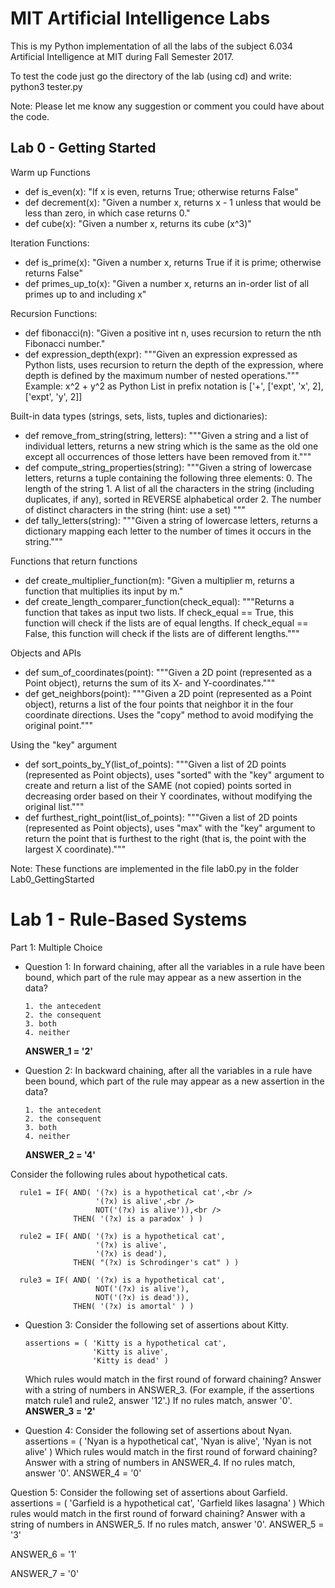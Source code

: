 # MIT Artificial Intelligence Labs

This is my Python implementation of all the labs of the subject 6.034 Artificial Intelligence at MIT during Fall Semester 2017.

To test the code just go the directory of the lab (using cd) and write: python3 tester.py

Note: Please let me know any suggestion or comment you could have about the code.

## Lab 0 - Getting Started
Warm up Functions
- def is_even(x):
      "If x is even, returns True; otherwise returns False"
- def decrement(x):
      "Given a number x, returns x - 1 unless that would be less than zero, in which case returns 0."
- def cube(x):
      "Given a number x, returns its cube (x^3)"      

Iteration Functions:
- def is_prime(x):
      "Given a number x, returns True if it is prime; otherwise returns False"
- def primes_up_to(x):
      "Given a number x, returns an in-order list of all primes up to and including x"

Recursion Functions:
- def fibonacci(n):
      "Given a positive int n, uses recursion to return the nth Fibonacci number."
- def expression_depth(expr):
      """Given an expression expressed as Python lists, uses recursion to return
      the depth of the expression, where depth is defined by the maximum number of
      nested operations."""
      Example: x^2 + y^2 as Python List in prefix notation is ['+', ['expt', 'x', 2], ['expt', 'y', 2]]

Built-in data types (strings, sets, lists, tuples and dictionaries):
- def remove_from_string(string, letters):
      """Given a string and a list of individual letters, returns a new string
      which is the same as the old one except all occurrences of those letters
      have been removed from it."""
- def compute_string_properties(string):
      """Given a string of lowercase letters, returns a tuple containing the
      following three elements:
          0. The length of the string
          1. A list of all the characters in the string (including duplicates, if
             any), sorted in REVERSE alphabetical order
          2. The number of distinct characters in the string (hint: use a set)
      """
- def tally_letters(string):
      """Given a string of lowercase letters, returns a dictionary mapping each
      letter to the number of times it occurs in the string."""     
 
Functions that return functions
- def create_multiplier_function(m):
      "Given a multiplier m, returns a function that multiplies its input by m."
- def create_length_comparer_function(check_equal):
      """Returns a function that takes as input two lists. If check_equal == True,
      this function will check if the lists are of equal lengths. If
      check_equal == False, this function will check if the lists are of different
      lengths."""      
 
Objects and APIs
- def sum_of_coordinates(point):
      """Given a 2D point (represented as a Point object), returns the sum
      of its X- and Y-coordinates."""
- def get_neighbors(point):
     """Given a 2D point (represented as a Point object), returns a list of the
     four points that neighbor it in the four coordinate directions. Uses the
     "copy" method to avoid modifying the original point."""       

Using the "key" argument
- def sort_points_by_Y(list_of_points):
      """Given a list of 2D points (represented as Point objects), uses "sorted"
      with the "key" argument to create and return a list of the SAME (not copied)
      points sorted in decreasing order based on their Y coordinates, without
      modifying the original list."""
- def furthest_right_point(list_of_points):
      """Given a list of 2D points (represented as Point objects), uses "max" with
      the "key" argument to return the point that is furthest to the right (that
      is, the point with the largest X coordinate)."""      

Note: These functions are implemented in the file lab0.py in the folder Lab0_GettingStarted   

# Lab 1 - Rule-Based Systems

Part 1: Multiple Choice
- Question 1: In forward chaining, after all the variables in a rule have been bound, which part of the rule may appear as a new assertion in the data?

      1. the antecedent
      2. the consequent
      3. both
      4. neither 

     **ANSWER_1 = '2'**

- Question 2: In backward chaining, after all the variables in a rule have been bound, which part of the rule may appear as a new assertion in the data?

      1. the antecedent
      2. the consequent
      3. both
      4. neither 
     **ANSWER_2 = '4'**

 Consider the following rules about hypothetical cats.
 
      rule1 = IF( AND( '(?x) is a hypothetical cat',<br />
                       '(?x) is alive',<br />
                       NOT('(?x) is alive')),<br /> 
                  THEN( '(?x) is a paradox' ) ) 

      rule2 = IF( AND( '(?x) is a hypothetical cat',
                       '(?x) is alive',
                       '(?x) is dead'),
                  THEN( "(?x) is Schrodinger's cat" ) )

      rule3 = IF( AND( '(?x) is a hypothetical cat',
                       NOT('(?x) is alive'),
                       NOT('(?x) is dead')),
                  THEN( '(?x) is amortal' ) )

- Question 3: Consider the following set of assertions about Kitty.

      assertions = ( 'Kitty is a hypothetical cat',
                     'Kitty is alive',
                     'Kitty is dead' )
                     
   Which rules would match in the first round of forward chaining? Answer with a string of numbers in ANSWER_3. (For example, if
   the assertions match rule1 and rule2, answer '12'.) If no rules match, answer '0'. 
   **ANSWER_3 = '2'**

- Question 4: Consider the following set of assertions about Nyan.
assertions = ( 'Nyan is a hypothetical cat',
               'Nyan is alive',
               'Nyan is not alive' )
Which rules would match in the first round of forward chaining? Answer with a string of numbers in ANSWER_4. If no rules match, answer '0'.
ANSWER_4 = '0'

Question 5: Consider the following set of assertions about Garfield.
assertions = ( 'Garfield is a hypothetical cat',
               'Garfield likes lasagna' )
Which rules would match in the first round of forward chaining? Answer with a string of numbers in ANSWER_5. If no rules match, answer '0'.
ANSWER_5 = '3'

ANSWER_6 = '1'

ANSWER_7 = '0'















